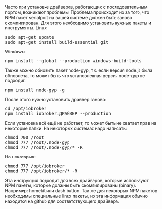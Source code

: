 Часто при установке драйверов, работающих с последовательным портом, возникают проблемы. Проблема происходит из за того, что NPM пакет serialport на вашей системе должен быть заново скомпилирован. Для этого необходимо установить нужные пакеты и инструменты. Linux:

<pre>sudo apt-get update
sudo apt-get install build-essential git
</pre>

Windows:

<pre>npm install --global --production windows-build-tools
</pre>

Также можно обновить пакет node-gyp, т.к. если версия node.js была обновлена, то может быть что установленная версия node-gyp не подходит.

<pre>npm install node-gyp -g
</pre>

После этого нужно установить драйвер заново:

<pre>cd /opt/iobroker
npm install iobroker.ДРАЙВЕР --production
</pre>

Если установка всё ещё не работает, то может быть не хватает прав на некоторые папки. На некоторых системах надо написать:

<pre>chmod 700 /root
chmod 777 /root/.node-gyp
chmod 777 /root/.node-gyp/* -R
</pre>

На некоторых:

<pre>chmod 777 /opt/iobroker
chmod 777 /opt/iobroker/* -R
</pre>

Эта инструкция подходит для всех драйверов, которые используют NPM пакеты, которые должны быть скомпилированы (binary). 
Например: homekit или dash button. Так же для некоторых NPM пакетов необходимы специальные linux пакеты, 
но эта информация обычно находится на github для соответствующего драйвера.